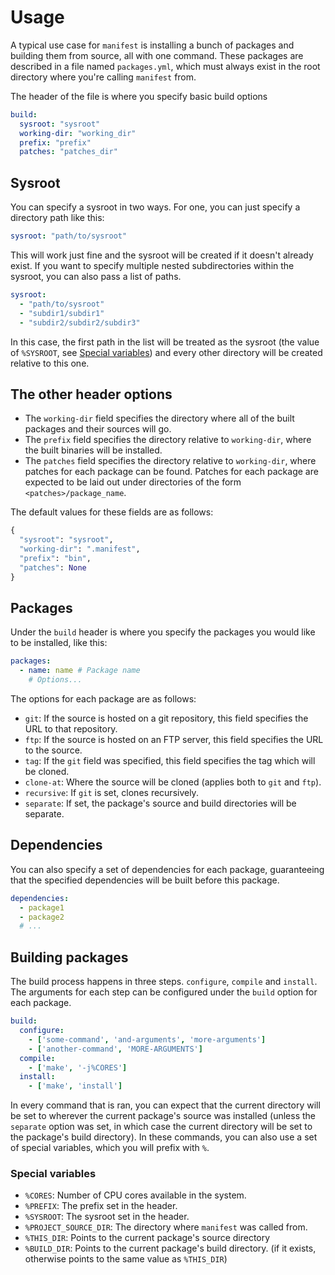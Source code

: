 # Usage

A typical use case for `manifest` is installing a bunch of packages and building them from source, all with one command. These packages are described in a file named `packages.yml`, which must always exist in the root directory where you're calling `manifest` from.

The header of the file is where you specify basic build options

```yaml
build:
  sysroot: "sysroot"
  working-dir: "working_dir"
  prefix: "prefix"
  patches: "patches_dir"
```

## Sysroot

You can specify a sysroot in two ways. For one, you can just specify a directory path like this:

```yaml
sysroot: "path/to/sysroot"
```

This will work just fine and the sysroot will be created if it doesn't already exist. If you want to specify multiple nested subdirectories within the sysroot, you can also pass a list of paths.

```yaml
sysroot:
  - "path/to/sysroot"
  - "subdir1/subdir1"
  - "subdir2/subdir2/subdir3"
```

In this case, the first path in the list will be treated as the sysroot (the value of `%SYSROOT`, see [Special variables](#Special-variables)) and every other directory will be created relative to this one.

## The other header options

- The `working-dir` field specifies the directory where all of the built packages and their sources will go.
- The `prefix` field specifies the directory relative to `working-dir`, where the built binaries will be installed.
- The `patches` field specifies the directory relative to `working-dir`, where patches for each package can be found. Patches for each package are expected to be laid out under directories of the form `<patches>/package_name`.

The default values for these fields are as follows:
```py
{
  "sysroot": "sysroot", 
  "working-dir": ".manifest", 
  "prefix": "bin",
  "patches": None
}
```

## Packages

Under the `build` header is where you specify the packages you would like to be installed, like this:

```yaml
packages:
  - name: name # Package name
    # Options...
```

The options for each package are as follows:

- `git`: If the source is hosted on a git repository, this field specifies the URL to that repository.
- `ftp`: If the source is hosted on an FTP server, this field specifies the URL to the source.
- `tag`: If the `git` field was specified, this field specifies the tag which will be cloned.
- `clone-at`: Where the source will be cloned (applies both to `git` and `ftp`).
- `recursive`: If `git` is set, clones recursively.
- `separate`: If set, the package's source and build directories will be separate.

## Dependencies

You can also specify a set of dependencies for each package, guaranteeing that the specified dependencies will be built before this package.

```yaml
dependencies:
  - package1
  - package2
  # ...
```

## Building packages

The build process happens in three steps. `configure`, `compile` and `install`. The arguments for each step can be configured under the `build` option for each package.

```yaml
build:
  configure:
    - ['some-command', 'and-arguments', 'more-arguments']
    - ['another-command', 'MORE-ARGUMENTS']
  compile:
    - ['make', '-j%CORES']
  install:
    - ['make', 'install']
```

In every command that is ran, you can expect that the current directory will be set to wherever the current package's source was installed (unless the `separate` option was set, in which case the current directory will be set to the package's build directory). In these commands, you can also use a set of special variables, which you will prefix with `%`.

### Special variables
- `%CORES`: Number of CPU cores available in the system.
- `%PREFIX`: The prefix set in the header.
- `%SYSROOT`: The sysroot set in the header.
- `%PROJECT_SOURCE_DIR`: The directory where `manifest` was called from.
- `%THIS_DIR`: Points to the current package's source directory
- `%BUILD_DIR`: Points to the current package's build directory. (if it exists, otherwise points to the same value as `%THIS_DIR`)
